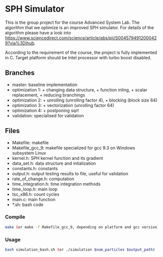 # SPH Simulator

This is the group project for the course Advanced System Lab. The algorithm that we optimize is an improved SPH simulator. For details of the algorithm please have a look into https://www.sciencedirect.com/science/article/abs/pii/S0045794912000429?via%3Dihub.

According to the requirement of the course, the project is fully implemented in C. Target platform should be Intel processor with turbo boost disabled.

## Branches
- master:               baseline implementation
- optimization 1:       + changing data structure, + function inling, + scalar replacement, + reducing branchings
- optimization 2:       + unrolling (unrolling factor 4), + blocking (block size 64)
- optimization 3:       + vectorization (unrolling factor 64)
- optimization 4:       + postponing sqrt
- validation:           specialised for validation

## Files
- Makefile:             makefile
- Makefile_gcc_9:       makefile specialized for gcc 9.3 on Windows subsystem Linux
- kernel.h:             SPH kernel function and its gradient
- data_set.h:           data structure and intialization
- constants.h:          constants
- output.h:             output testing results to file, useful for validation
- rate_of_change.h:     computation
- time_integration.h:   time integration methods
- time_loop.h:          main loop
- tsc_x86.h:            count cycles
- main.c:               main function
- *.sh:                 bash code

### Compile
```sh
make (or make -f Makefile_gcc_9, depending on platform and gcc version)
```

### Usage
```sh
bash simulation_bash.sh (or ./simulation $num_particles $output_path)
```